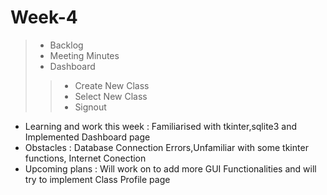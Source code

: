 # Week-4
> * Backlog<br>
> * Meeting Minutes<br>
> * Dashboard<br>
>> * Create New Class
>> * Select New Class
>> * Signout

* Learning and work this week : Familiarised with tkinter,sqlite3 and Implemented Dashboard page
* Obstacles : Database Connection Errors,Unfamiliar with some tkinter functions, Internet Conection
* Upcoming plans : Will work on to add more GUI Functionalities and will try to implement Class Profile page
